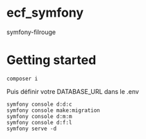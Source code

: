 # ecf_symfony
symfony-filrouge

# Getting started

```
composer i
````
Puis définir votre  DATABASE_URL dans le .env
```
symfony console d:d:c
symfony console make:migration 
symfony console d:m:m  
symfony console d:f:l
symfony serve -d
```
